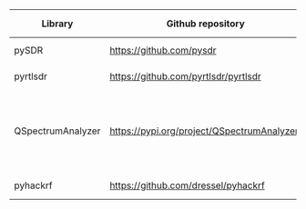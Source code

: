 | Library                       | Github repository                             | Github stars | Demodulation | Waterfall | Comments
| ------------------------------| ----------------------------------------------| -------------| -------------| ----------|---------
| pySDR                         | https://github.com/pysdr                      | 83           | Yes          | Yes       | explains how to create a spectogram and Wav file out of .iq files using scipy, numpy and mathplotlib.
| pyrtlsdr                      | https://github.com/pyrtlsdr/pyrtlsdr          | 548          |  ?           | ?         | Can create samples from SDR data. Does it work only with rtl-sdr?
| QSpectrumAnalyzer             | https://pypi.org/project/QSpectrumAnalyzer/   |              |  ?           | yes       | Can create waterfall from SDR signal. Requires other libraries (PyQt4 / PyQt5 / PySide / PySide2, Qt.py (https://github.com/mottosso/Qt.py), PyQtGraph (http://www.pyqtgraph.org), soapy_power (https://github.com/xmikos/soapy_power),Optional: rx_tools / rtl-sdr / rtl_power_fftw / hackrf)
|pyhackrf                       | https://github.com/dressel/pyhackrf           | 40           | Yes          | ?        | A Python wrappper for libhackrf. Haven't been updated for a while
